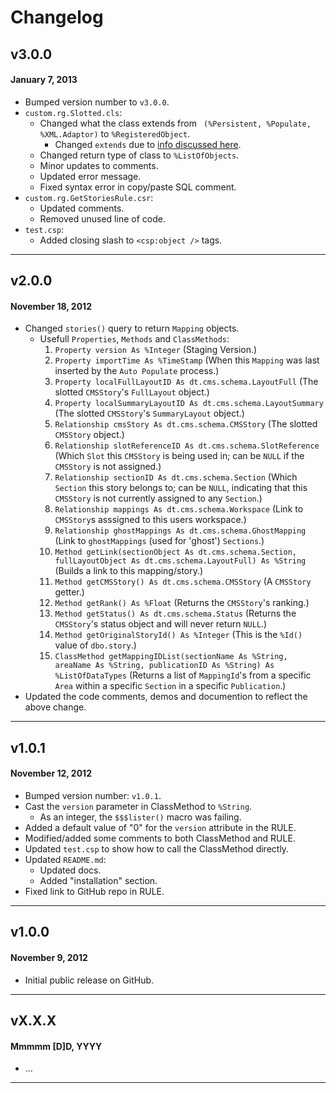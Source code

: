 # Changelog

## v3.0.0
#### January 7, 2013

* Bumped version number to `v3.0.0`.
* `custom.rg.Slotted.cls`:
	* Changed what the class extends from ` (%Persistent, %Populate, %XML.Adaptor)` to `%RegisteredObject`.
		* Changed `extends` due to [info discussed here](https://groups.google.com/d/topic/dti-lightning/T3WcNsxY5A8/discussion).
	* Changed return type of class to `%ListOfObjects`.
	* Minor updates to comments.
	* Updated error message.
	* Fixed syntax error in copy/paste SQL comment.
* `custom.rg.GetStoriesRule.csr`:
	* Updated comments.
	* Removed unused line of code.
* `test.csp`:
	* Added closing slash to `<csp:object />` tags.

---

## v2.0.0
#### November 18, 2012

* Changed `stories()` query to return `Mapping` objects.
	* Usefull `Properties`, `Methods` and `ClassMethods`:
		1. `Property version As %Integer` (Staging Version.)
		2. `Property importTime As %TimeStamp` (When this `Mapping` was last inserted by the `Auto Populate` process.)		3. `Property localFullLayoutID As dt.cms.schema.LayoutFull` (The slotted `CMSStory`'s `FullLayout` object.)
		4. `Property localSummaryLayoutID As dt.cms.schema.LayoutSummary` (The slotted `CMSStory`'s `SummaryLayout` object.)
		5. `Relationship cmsStory As dt.cms.schema.CMSStory` (The slotted `CMSStory` object.)
		6. `Relationship slotReferenceID As dt.cms.schema.SlotReference` (Which `Slot` this `CMSStory` is being used in; can be `NULL` if the `CMSStory` is not assigned.)
		7. `Relationship sectionID As dt.cms.schema.Section` (Which `Section` this story belongs to; can be `NULL`, indicating that this `CMSStory` is not currently assigned to any `Section`.)
		8. `Relationship mappings As dt.cms.schema.Workspace` (Link to `CMSStory`s asssigned to this users workspace.)
		9. `Relationship ghostMappings As dt.cms.schema.GhostMapping` (Link to `ghostMappings` (used for 'ghost') `Sections`.)
		10. `Method getLink(sectionObject As dt.cms.schema.Section, fullLayoutObject As dt.cms.schema.LayoutFull) As %String` (Builds a link to this mapping/story.)
		11. `Method getCMSStory() As dt.cms.schema.CMSStory` (A `CMSStory` getter.)
		12. `Method getRank() As %Float` (Returns the `CMSStory`'s ranking.)
		13. `Method getStatus() As dt.cms.schema.Status` (Returns the `CMSStory`'s status object and will never return `NULL`.)
		14. `Method getOriginalStoryId() As %Integer` (This is the `%Id()` value of `dbo.story`.)
		15. `ClassMethod getMappingIDList(sectionName As %String, areaName As %String, publicationID As %String) As %ListOfDataTypes` (Returns a list of `MappingId`'s from a specific `Area` within a specific `Section` in a specific `Publication`.)
* Updated the code comments, demos and documention to reflect the above change.

---

## v1.0.1
#### November 12, 2012

* Bumped version number: `v1.0.1`.
* Cast the `version` parameter in ClassMethod to `%String`.
	* As an integer, the `$$$lister()` macro was failing.
* Added a default value of "0" for the `version` attribute in the RULE.
* Modified/added some comments to both ClassMethod and RULE.
* Updated `test.csp` to show how to call the ClassMethod directly.
* Updated `README.md`:
	* Updated docs.
	* Added "installation" section.
* Fixed link to GitHub repo in RULE.

---

## v1.0.0
#### November 9, 2012

* Initial public release on GitHub.

---

## vX.X.X
#### Mmmmm [D]D, YYYY

* ...

---